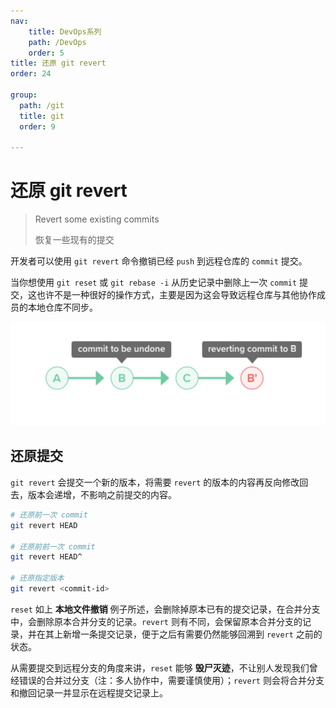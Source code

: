 ```yaml
---
nav:
    title: DevOps系列
    path: /DevOps
    order: 5
title: 还原 git revert
order: 24

group:
  path: /git
  title: git
  order: 9
  
---
```


# 还原 git revert

> Revert some existing commits
>
> 恢复一些现有的提交

开发者可以使用 `git revert` 命令撤销已经 `push` 到远程仓库的 `commit` 提交。

当你想使用 `git reset` 或 `git rebase -i` 从历史记录中删除上一次 `commit` 提交，这也许不是一种很好的操作方式，主要是因为这会导致远程仓库与其他协作成员的本地仓库不同步。

![image-20240824011633714](./assets/image-20240824011633714.png)

## 还原提交

`git revert` 会提交一个新的版本，将需要 `revert` 的版本的内容再反向修改回去，版本会递增，不影响之前提交的内容。

```bash
# 还原前一次 commit
git revert HEAD

# 还原前前一次 commit
git revert HEAD^

# 还原指定版本
git revert <commit-id>
```

`reset` 如上 **本地文件撤销** 例子所述，会删除掉原本已有的提交记录，在合并分支中，会删除原本合并分支的记录。`revert` 则有不同，会保留原本合并分支的记录，并在其上新增一条提交记录，便于之后有需要仍然能够回溯到 `revert` 之前的状态。

从需要提交到远程分支的角度来讲，`reset` 能够 **毁尸灭迹**，不让别人发现我们曾经错误的合并过分支（注：多人协作中，需要谨慎使用）；`revert` 则会将合并分支和撤回记录一并显示在远程提交记录上。
